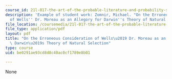 ```yaml
---
course_id: 21l-017-the-art-of-the-probable-literature-and-probability-spring-2008
description: 'Example of student work: Zomnir, Michael. "On the Erroneous Consideration
  of Wells'' Dr. Moreau as an Allegory for Darwin''s Theory of Natural Selection."'
file_location: /coursemedia/21l-017-the-art-of-the-probable-literature-and-probability-spring-2008/be0291ae93cd8d8c40ac0cf1789e8b01_essay3_zomnir.pdf
file_type: application/pdf
layout: pdf
title: "On the Erroneous Consideration of Wells\u2019 Dr. Moreau as an Allegory for\
  \ Darwin\u2019s Theory of Natural Selection"
type: course
uid: be0291ae93cd8d8c40ac0cf1789e8b01

---
```

None